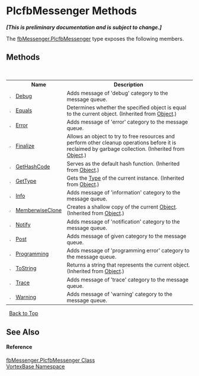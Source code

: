 # PlcfbMessenger Methods
 _**\[This is preliminary documentation and is subject to change.\]**_

The <a href="T_VortexBase_fbMessenger_PlcfbMessenger.md">fbMessenger.PlcfbMessenger</a> type exposes the following members.


## Methods
&nbsp;<table><tr><th></th><th>Name</th><th>Description</th></tr><tr><td>![Public method](media/pubmethod.gif "Public method")</td><td><a href="M_VortexBase_fbMessenger_PlcfbMessenger_Debug.md">Debug</a></td><td>
Adds message of 'debug' category to the message queue.</td></tr><tr><td>![Public method](media/pubmethod.gif "Public method")</td><td><a href="https://docs.microsoft.com/dotnet/api/system.object.equals#System_Object_Equals_System_Object_" target="_blank">Equals</a></td><td>
Determines whether the specified object is equal to the current object.
 (Inherited from <a href="https://docs.microsoft.com/dotnet/api/system.object" target="_blank">Object</a>.)</td></tr><tr><td>![Public method](media/pubmethod.gif "Public method")</td><td><a href="M_VortexBase_fbMessenger_PlcfbMessenger_Error.md">Error</a></td><td>
Adds message of 'error' category to the message queue.</td></tr><tr><td>![Protected method](media/protmethod.gif "Protected method")</td><td><a href="https://docs.microsoft.com/dotnet/api/system.object.finalize#System_Object_Finalize" target="_blank">Finalize</a></td><td>
Allows an object to try to free resources and perform other cleanup operations before it is reclaimed by garbage collection.
 (Inherited from <a href="https://docs.microsoft.com/dotnet/api/system.object" target="_blank">Object</a>.)</td></tr><tr><td>![Public method](media/pubmethod.gif "Public method")</td><td><a href="https://docs.microsoft.com/dotnet/api/system.object.gethashcode#System_Object_GetHashCode" target="_blank">GetHashCode</a></td><td>
Serves as the default hash function.
 (Inherited from <a href="https://docs.microsoft.com/dotnet/api/system.object" target="_blank">Object</a>.)</td></tr><tr><td>![Public method](media/pubmethod.gif "Public method")</td><td><a href="https://docs.microsoft.com/dotnet/api/system.object.gettype#System_Object_GetType" target="_blank">GetType</a></td><td>
Gets the <a href="https://docs.microsoft.com/dotnet/api/system.type" target="_blank">Type</a> of the current instance.
 (Inherited from <a href="https://docs.microsoft.com/dotnet/api/system.object" target="_blank">Object</a>.)</td></tr><tr><td>![Public method](media/pubmethod.gif "Public method")</td><td><a href="M_VortexBase_fbMessenger_PlcfbMessenger_Info.md">Info</a></td><td>
Adds message of 'information' category to the message queue.</td></tr><tr><td>![Protected method](media/protmethod.gif "Protected method")</td><td><a href="https://docs.microsoft.com/dotnet/api/system.object.memberwiseclone#System_Object_MemberwiseClone" target="_blank">MemberwiseClone</a></td><td>
Creates a shallow copy of the current <a href="https://docs.microsoft.com/dotnet/api/system.object" target="_blank">Object</a>.
 (Inherited from <a href="https://docs.microsoft.com/dotnet/api/system.object" target="_blank">Object</a>.)</td></tr><tr><td>![Public method](media/pubmethod.gif "Public method")</td><td><a href="M_VortexBase_fbMessenger_PlcfbMessenger_Notify.md">Notify</a></td><td>
Adds message of 'notification' category to the message queue.</td></tr><tr><td>![Public method](media/pubmethod.gif "Public method")</td><td><a href="M_VortexBase_fbMessenger_PlcfbMessenger_Post.md">Post</a></td><td>
Adds message of given category to the message queue.</td></tr><tr><td>![Public method](media/pubmethod.gif "Public method")</td><td><a href="M_VortexBase_fbMessenger_PlcfbMessenger_Programming.md">Programming</a></td><td>
Adds message of 'programming error' category to the message queue.</td></tr><tr><td>![Public method](media/pubmethod.gif "Public method")</td><td><a href="https://docs.microsoft.com/dotnet/api/system.object.tostring#System_Object_ToString" target="_blank">ToString</a></td><td>
Returns a string that represents the current object.
 (Inherited from <a href="https://docs.microsoft.com/dotnet/api/system.object" target="_blank">Object</a>.)</td></tr><tr><td>![Public method](media/pubmethod.gif "Public method")</td><td><a href="M_VortexBase_fbMessenger_PlcfbMessenger_Trace.md">Trace</a></td><td>
Adds message of 'trace' category to the message queue.</td></tr><tr><td>![Public method](media/pubmethod.gif "Public method")</td><td><a href="M_VortexBase_fbMessenger_PlcfbMessenger_Warning.md">Warning</a></td><td>
Adds message of 'warning' category to the message queue.</td></tr></table>&nbsp;
<a href="#plcfbmessenger-methods">Back to Top</a>

## See Also


#### Reference
<a href="T_VortexBase_fbMessenger_PlcfbMessenger.md">fbMessenger.PlcfbMessenger Class</a><br /><a href="N_VortexBase.md">VortexBase Namespace</a><br />